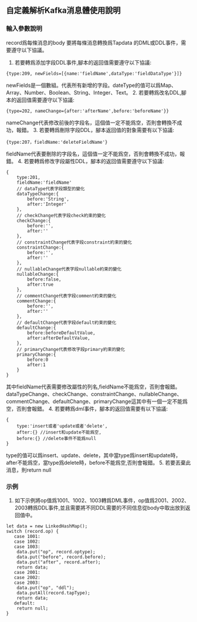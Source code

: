 ## 自定義解析Kafka消息體使用說明
### 輸入參數說明
record爲每條消息的body 要將每條消息轉換爲Tapdata 的DML或DDL事件，需要遵守以下協議。
1. 若要轉爲添加字段DDL事件,腳本的返回值需要遵守以下協議:
```
{type:209, newFields=[{name:'fieldName',dataType:'fieldDataType'}]}
```
newFields是一個數組。代表所有新增的字段。dateType的值可以爲Map、Array、Number、Boolean、String、Integer、Text。
2. 若要轉爲改名DDL,腳本的返回值需要遵守以下協議:
```
{type=202, nameChange={after:'afterName',before:'beforeName'}}
```
nameChange代表修改前後的字段名，這個值一定不能爲空，否則會轉換不成功，報錯。
3. 若要轉爲刪除字段DDL，腳本返回值的對象需要有以下協議:
```
{type:207，fieldName:'deleteFieldName'}
```
fieldName代表要刪除的字段名，這個值一定不能爲空，否則會轉換不成功，報錯。
4. 若要轉爲修改字段屬性DDL，腳本的返回值需要遵守以下協議:
```
{
	type:201,
	fieldName:'fieldName'
	// dataType代表字段類型的變化
	dataTypeChange:{
		before:'String',
		after:'Integer'
	},
	// checkChange代表字段check約束的變化
	checkChange:{
		before:'',
		after:''
	},
	// constraintChange代表字段constraint約束的變化
	constraintChange:{
		before:'',
		after:''
	},
	// nullableChange代表字段nullable約束的變化
	nullableChange:{
		before:false,
		after:true
	},
	// commentChange代表字段comment約束的變化
	commentChange:{
		before:'',
		after:''
	},
	// defaultChange代表字段default約束的變化
	defaultChange:{
		before:beforeDefaultValue,
		after:afterDefaultValue,
	},
	// primaryChange代表修改字段primary約束的變化
	primaryChange:{
		before:0
		after:1
	}
}
```
其中fieldName代表需要修改屬性的列名,fieldName不能爲空，否則會報錯。<br />
dataTypeChange、checkChange、constraintChange、nullableChange、commentChange、defaultChange、primaryChange這其中有一個一定不能爲空，否則會報錯。
4. 若要轉爲dml事件，腳本的返回值需要有以下協議:
```
{
	type:'insert或者'update或者'delete',
	after:{} //insert和update不能爲空,
	before:{} //delete事件不能爲null
}
```
type的值可以爲insert、update、delete，其中當type爲insert和update時，after不能爲空，當type爲delete時，before不能爲空,否則會報錯。
5. 若要丟棄此消息，則return null
### 示例
1. 如下示例將op值爲1001、1002、1003轉爲DML事件，op值爲2001、2002、2003轉爲DDL事件,並且需要將不同DDL需要的不同信息從body中取出放到返回值中。
```
let data = new LinkedHashMap();
switch (record.op) {
   case 1001:
   case 1002:
   case 1003:
    data.put("op", record.optype);
    data.put("before", record.before);
    data.put("after", record.after);
    return data;
   case 2001:
   case 2002:
   case 2003:
    data.put("op", "ddl");
    data.putAll(record.tapType);
    return data;
   default:
    return null;
}
```

